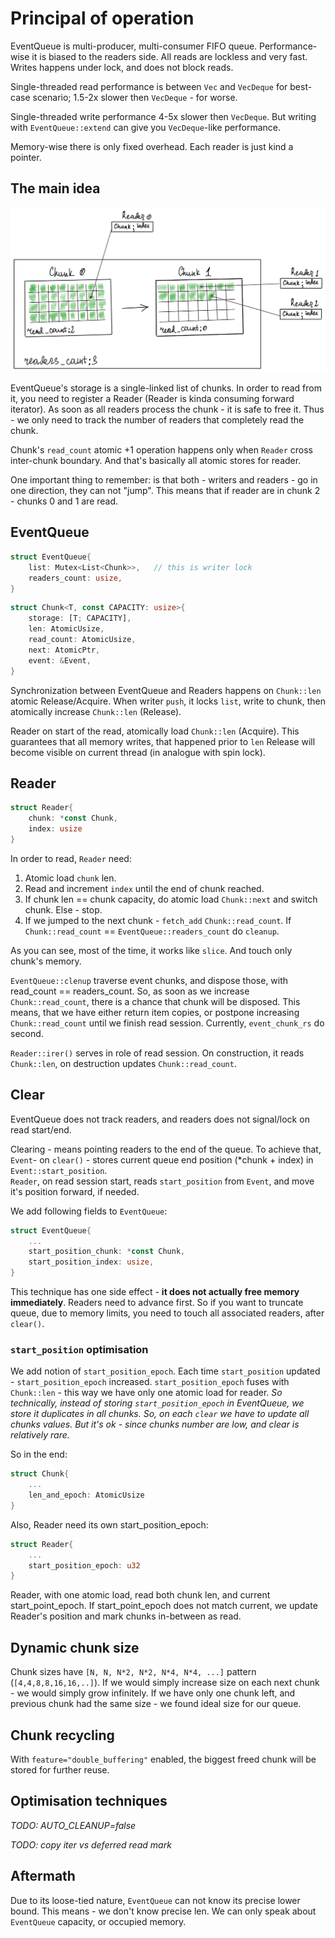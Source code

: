 # Principal of operation

EventQueue is multi-producer, multi-consumer FIFO queue.
Performance-wise it is biased to the readers side. All reads are lockless and very fast.
Writes happens under lock, and does not block reads.

Single-threaded read performance is between `Vec` and `VecDeque` for best-case scenario; 1.5-2x slower then `VecDeque` - for worse.

Single-threaded write performance 4-5x slower then `VecDeque`. But writing with `EventQueue::extend` can give you `VecDeque`-like performance.

Memory-wise there is only fixed overhead. Each reader is just kind a pointer. 


## The main idea

![](images/event_queue.png)

EventQueue's storage is a single-linked list of chunks.
In order to read from it, you need to register a Reader (Reader is kinda consuming forward iterator).
As soon as all readers process the chunk - it is safe to free it.
Thus - we only need to track the number of readers that completely read the chunk.

Chunk's `read_count` atomic +1 operation happens only when `Reader` cross inter-chunk boundary. And that's basically 
all atomic stores for reader.

One important thing to remember: is that both - writers and readers - go in one direction, they can not "jump".
This means that if reader are in chunk 2 - chunks 0 and 1 are read.

## EventQueue

```rust
struct EventQueue{
    list: Mutex<List<Chunk>>,   // this is writer lock
    readers_count: usize,
}
```

```rust
struct Chunk<T, const CAPACITY: usize>{
    storage: [T; CAPACITY],
    len: AtomicUsize,
    read_count: AtomicUsize,
    next: AtomicPtr,
    event: &Event,
}
```
Synchronization between EventQueue and Readers happens on `Chunk::len` atomic Release/Acquire.
When writer `push`, it locks `list`, write to chunk, then atomically increase `Chunk::len` (Release).

Reader on start of the read, atomically load `Chunk::len` (Acquire). This guarantees that all memory writes, that happened
prior to `len` Release will become visible on current thread (in analogue with spin lock).

## Reader

```rust
struct Reader{
    chunk: *const Chunk,
    index: usize
}
```
In order to read, `Reader` need:
1) Atomic load `chunk` len.
2) Read and increment `index` until the end of chunk reached.
3) If chunk len == chunk capacity, do atomic load `Chunk::next` and switch chunk. Else - stop. 
4) If we jumped to the next chunk - `fetch_add` `Chunk::read_count`. If `Chunk::read_count` == `EventQueue::readers_count` do `cleanup`.

As you can see, most of the time, it works like `slice`. And touch only chunk's memory.

`EventQueue::clenup` traverse event chunks, and dispose those, with read_count == readers_count. So, as soon as we increase
`Chunk::read_count`, there is a chance that chunk will be disposed. This means, that we have either return item copies, 
or postpone increasing `Chunk::read_count` until we finish read session. Currently, `event_chunk_rs` do second.

`Reader::irer()` serves in role of read session. On construction, it reads `Chunk::len`, on destruction updates `Chunk::read_count`.  

## Clear

EventQueue does not track readers, and readers does not signal/lock on read start/end.

Clearing - means pointing readers to the end of the queue. To achieve that, `Event`- 
on `clear()` -  stores current queue end position (*chunk + index) in `Event::start_position`.  
`Reader`, on read session start, reads `start_position` from `Event`, and move it's position forward, if needed.

We add following fields to `EventQueue`: 
```rust
struct EventQueue{
    ...
    start_position_chunk: *const Chunk,
    start_position_index: usize,
}
```
This technique has one side effect - **it does not actually free memory immediately**. Readers need to advance first.
So if you want to truncate queue, due to memory limits, you need to touch all associated readers, after `clear()`.


### `start_position` optimisation

We add notion of `start_position_epoch`. Each time `start_position` updated - `start_position_epoch` increased.
`start_position_epoch` fuses with `Chunk::len` - this way we have only one atomic load for reader. _So technically, instead
of storing `start_position_epoch` in EventQueue, we store it duplicates in all chunks. So, on each `clear` we have to update
all chunks values. But it's ok - since chunks number are low, and clear is relatively rare._

So in the end:

```rust
struct Chunk{
    ...
    len_and_epoch: AtomicUsize
}
```
Also, Reader need its own start_position_epoch:
```rust
struct Reader{
    ...
    start_position_epoch: u32
}
```

Reader, with one atomic load, read both chunk len, and current start_point_epoch. 
If start_point_epoch does not match current, we update Reader's position and mark chunks in-between as read.

## Dynamic chunk size

Chunk sizes have `[N, N, N*2, N*2, N*4, N*4, ...]` pattern (`[4,4,8,8,16,16,..]`).
If we would simply increase size on each next chunk - we would simply grow infinitely.
If we have only one chunk left, and previous chunk had the same size - we found ideal size for our queue.

## Сhunk recycling

With `feature="double_buffering"` enabled, the biggest freed chunk will be stored for further reuse.

## Optimisation techniques

_TODO: AUTO_CLEANUP=false_

_TODO: copy iter vs deferred read mark_

## Aftermath

Due to its loose-tied nature, `EventQueue` can not know its precise lower bound. This means - we don't know precise len.
We can only speak about `EventQueue` capacity, or occupied memory.
